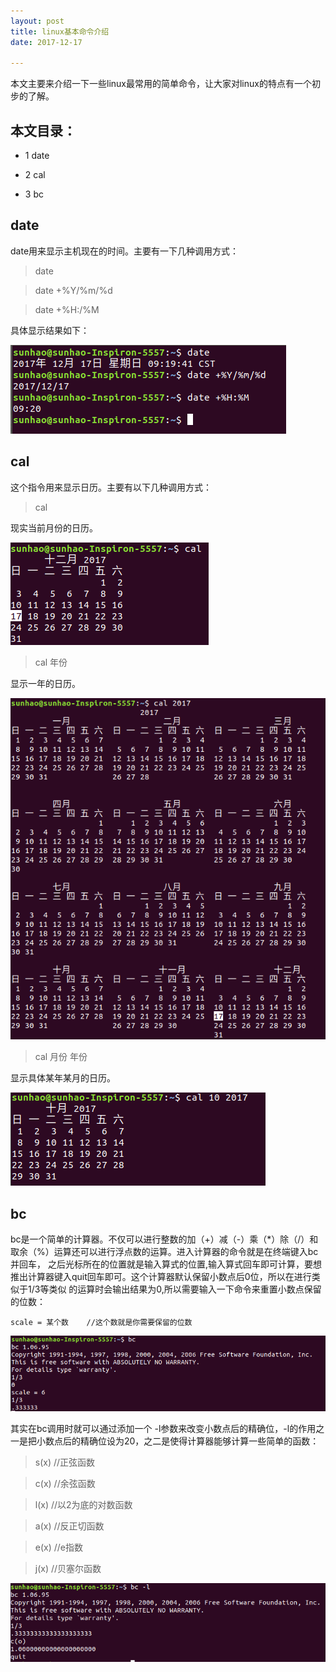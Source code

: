 ```yaml
---
layout: post
title: linux基本命令介绍
date: 2017-12-17

---
```


本文主要来介绍一下一些linux最常用的简单命令，让大家对linux的特点有一个初步的了解。

## 本文目录：

* 1 date

* 2 cal

* 3 bc

## date

date用来显示主机现在的时间。主要有一下几种调用方式：

>date

>date +%Y/%m/%d

>date +%H:/%M

具体显示结果如下：

![date.png](https://raw.githubusercontent.com/sduphylug/sduphylug.github.io/master/_posts/_imag/date.png)

## cal

这个指令用来显示日历。主要有以下几种调用方式：

>cal

现实当前月份的日历。

![cal.png](https://raw.githubusercontent.com/sduphylug/sduphylug.github.io/master/_posts/_imag/cal.png)

>cal 年份

显示一年的日历。

![cal2.png](https://raw.githubusercontent.com/sduphylug/sduphylug.github.io/master/_posts/_imag/cal2.png)

>cal 月份 年份

显示具体某年某月的日历。

![cal3.png](https://raw.githubusercontent.com/sduphylug/sduphylug.github.io/master/_posts/_imag/cal3.png)

## bc

bc是一个简单的计算器。不仅可以进行整数的加（+）减（-）乘（*）除（/）和取余（%）运算还可以进行浮点数的运算。进入计算器的命令就是在终端键入bc并回车，
之后光标所在的位置就是输入算式的位置,输入算式回车即可计算，要想推出计算器键入quit回车即可。这个计算器默认保留小数点后0位，所以在进行类似于1/3等类似
的运算时会输出结果为0,所以需要输入一下命令来重置小数点保留的位数：

    scale = 某个数    //这个数就是你需要保留的位数

![bc1.png](https://raw.githubusercontent.com/sduphylug/sduphylug.github.io/master/_posts/_imag/bc1.png)

其实在bc调用时就可以通过添加一个 -l参数来改变小数点后的精确位，-l的作用之一是把小数点后的精确位设为20，之二是使得计算器能够计算一些简单的函数：

>s(x)   //正弦函数

>c(x)   //余弦函数

>l(x)   //以2为底的对数函数

>a(x)   //反正切函数

>e(x)   //e指数

>j(x)   //贝塞尔函数

![bc2.png](https://raw.githubusercontent.com/sduphylug/sduphylug.github.io/master/_posts/_imag/bc2.png)
